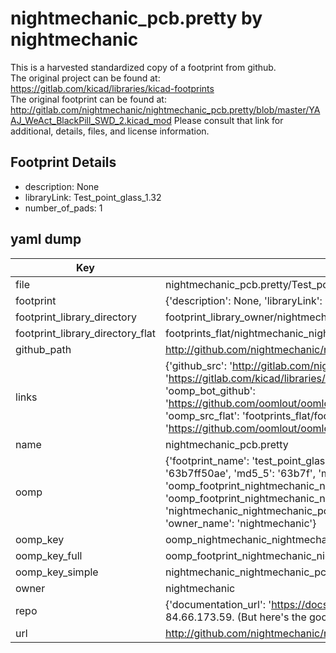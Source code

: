 # nightmechanic_pcb.pretty by nightmechanic  
This is a harvested standardized copy of a footprint from github.  
The original project can be found at:  
https://gitlab.com/kicad/libraries/kicad-footprints  
The original footprint can be found at:
http://gitlab.com/nightmechanic/nightmechanic_pcb.pretty/blob/master/YAAJ_WeAct_BlackPill_SWD_2.kicad_mod
Please consult that link for additional, details, files, and license information.  
## Footprint Details
* description: None  
* libraryLink: Test_point_glass_1.32  
* number_of_pads: 1  
## yaml dump  
| Key | Value |  
| --- | --- |  
| file | nightmechanic_pcb.pretty/Test_point_glass_1.32.kicad_mod |  
| footprint | {'description': None, 'libraryLink': 'Test_point_glass_1.32', 'number_of_pads': 1} |  
| footprint_library_directory | footprint_library_owner/nightmechanic_nightmechanic_pcb.pretty |  
| footprint_library_directory_flat | footprints_flat/nightmechanic_nightmechanic_pcb_test_point_glass_1_32/working |  
| github_path | http://github.com/nightmechanic/nightmechanic_pcb.pretty/blob/master/Test_point_glass_1.32.kicad_mod |  
| links | {'github_src': 'http://gitlab.com/nightmechanic/nightmechanic_pcb.pretty/blob/master/YAAJ_WeAct_BlackPill_SWD_2.kicad_mod', 'github_src_repo': 'https://gitlab.com/kicad/libraries/kicad-footprints', 'oomp_bot': 'footprints/nightmechanic_nightmechanic_pcb_test_point_glass_1_32/working', 'oomp_bot_github': 'https://github.com/oomlout/oomlout_oomp_footprint_bot/tree/main/footprints/nightmechanic_nightmechanic_pcb_test_point_glass_1_32/working', 'oomp_src_flat': 'footprints_flat/footprints_flat/nightmechanic_nightmechanic_pcb_test_point_glass_1_32/working', 'oomp_src_flat_github': 'https://github.com/oomlout/oomlout_oomp_footprint_src/tree/main/footprints_flat/nightmechanic_nightmechanic_pcb_test_point_glass_1_32/working'} |  
| name | nightmechanic_pcb.pretty |  
| oomp | {'footprint_name': 'test_point_glass_1_32', 'library_name': 'nightmechanic_pcb', 'md5': '63b7ff50aed2a6001d7c7d4ec495cd48', 'md5_10': '63b7ff50ae', 'md5_5': '63b7f', 'md5_6': '63b7ff', 'oomp_key': 'oomp_nightmechanic_nightmechanic_pcb_test_point_glass_1_32', 'oomp_key_extra': 'oomp_footprint_nightmechanic_nightmechanic_pcb_test_point_glass_1_32', 'oomp_key_full': 'oomp_footprint_nightmechanic_nightmechanic_pcb_test_point_glass_1_32_63b7ff', 'oomp_key_simple': 'nightmechanic_nightmechanic_pcb_test_point_glass_1_32', 'original_filename': 'nightmechanic_pcb.pretty/Test_point_glass_1.32.kicad_mod', 'owner_name': 'nightmechanic'} |  
| oomp_key | oomp_nightmechanic_nightmechanic_pcb_test_point_glass_1_32 |  
| oomp_key_full | oomp_footprint_nightmechanic_nightmechanic_pcb_test_point_glass_1_32 |  
| oomp_key_simple | nightmechanic_nightmechanic_pcb_test_point_glass_1_32 |  
| owner | nightmechanic |  
| repo | {'documentation_url': 'https://docs.github.com/rest/overview/resources-in-the-rest-api#rate-limiting', 'message': "API rate limit exceeded for 84.66.173.59. (But here's the good news: Authenticated requests get a higher rate limit. Check out the documentation for more details.)"} |  
| url | http://github.com/nightmechanic/nightmechanic_pcb.pretty |  

